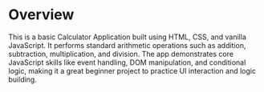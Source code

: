 # Overview

This is a basic Calculator Application built using HTML, CSS, and vanilla JavaScript. It performs standard arithmetic operations such as addition, subtraction, multiplication, and division. The app demonstrates core JavaScript skills like event handling, DOM manipulation, and conditional logic, making it a great beginner project to practice UI interaction and logic building.
